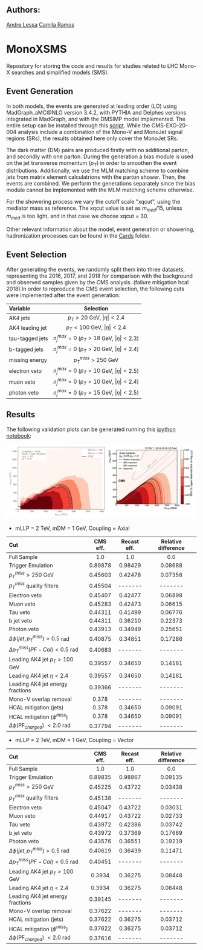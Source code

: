 ## Authors: ##
[Andre Lessa](mailto:andre.lessa@ufabc.edu.br)
[Camila Ramos](mailto:ramos.camila@aluno.ufabc.edu.br)

# MonoXSMS

Repository for storing the code and results for studies related to LHC Mono-X searches and simplified models (SMS).


## Event Generation ##

In both models, the events are generated at leading order (LO) using MadGraph_aMC@NLO version 3.4.2, with PYTHIA and Delphes versions integrated in MadGraph, and with the DMSIMP model implemented. The entire setup can be installed through this [script](../../installer.sh). While the CMS-EXO-20-004 analysis include a combination of the Mono-V and MonoJet signal regions (SRs), the results obtained here only cover the MonoJet SRs.

The dark matter (DM) pairs are produced firstly with no additional parton, and secondly with one parton. During the generation a bias module is used on the jet transverse momentum ($p_{T}$) in order to smoothen the event distributions. Additionally, we use the MLM matching scheme to combine jets from matrix element calculatrions with the parton shower. Then, the events are combined. We perform the generations separately since the bias module cannot be implemented with the MLM matching scheme otherwise.

For the showering process we vary the cutoff scale "xqcut", using the mediator mass as reference. The xqcut value is set as $m_{med}/15$, unless $m_{med}$ is too light, and in that case we choose xqcut = $30$. 



Other relevant information about the model, event generation or showering, hadronization processes can be found in the [Cards](../../Cards/) folder.

## Event Selection ##

After generating the events, we randomly split them into three datasets, representing the 2016, 2017, and 2018 for comparison with the background and observed samples given by the CMS analysis. (failure mitigation hcal 2018).In order to reproduce the CMS event selection, the following cuts were implemented after the event generation:

| Variable 	  | 		Selection		|
| :------------- | :---------------------------------: |
|AK4 jets	| $p_{T} > 20$ GeV,  $\|\eta\| < 2.4$  |
|AK4 leading jet| $p_{T} < 100$ GeV, $\|\eta\| < 2.4$ |
|tau-tagged jets| $n_{j}^{max} = 0$ ($p_{T} > 18$ GeV, $\|\eta\| < 2.3$)  |
|b-tagged jets	| $n_{j}^{max} = 0$ ($p_{T} > 20$ GeV, $\|\eta\| < 2.4$)  |
|missing energy | $p_{T}^{miss} > 250$ GeV	    |
| electron veto | $n_{j}^{max} = 0$ ($p_{T} > 10$ GeV, $\|\eta\| < 2.5$)  |
| muon veto     | $n_{j}^{max} = 0$ ($p_{T} > 10$ GeV, $\|\eta\| < 2.4$)  |
| photon veto   | $n_{j}^{max} = 0$ ($p_{T} > 15$ GeV, $\|\eta\| < 2.5$)  |






## Results ##

The following validation plots can be generated running this [ipython notebook](../../notebooks/plotValidation-Axial.ipynb):


![Alt text](../../notebooks/cms-exo-20-004-axial-comp.png?raw=true "Exclusion curve")


 * mLLP = 2 TeV, mDM = 1 GeV, Coupling = Axial
 
  | 			Cut			 |  CMS eff.  |   Recast eff.   |   Relative difference   |
  | :------------------------------------------- | :--------: | :------------:  |   :-----------------:   |
  |		     Full Sample	         |     1.0    |       1.0       |	    0.0		  |
  | 		Trigger Emulation	         |   0.89878  |     0.98429	|	 0.08688 	  |
  | 	$p_{T}^{miss} > 250$ GeV		 |   0.45603  |	    0.42478	|	 0.07358	  |
  | 	$p_{T}^{miss}$ quality filters		 |   0.45504  |     -------     |	 -------	  |
  |     	Electron veto 		         |   0.45407  |	    0.42477	|	 0.06898	  |
  |		Muon veto			 |   0.45283  |	    0.42473	|	 0.06615	  |
  |     	Tau veto			 |   0.44311  |	    0.41499	|	 0.06776	  |
  |     	b jet veto			 |   0.44311  |	    0.36210	|        0.22373	  |
  |       	Photon veto			 |   0.43913  |	    0.34949	|	 0.25651	  |
  |  $\Delta \phi (jet, p_{T}^{miss}) > 0.5$ rad |   0.40875  |	    0.34851	|	 0.17286	  |
  |  $\Delta p_{T}^{miss} (PF-Cal) < 0.5$ rad	 |   0.40683  |	    -------	|	 -------	  |
  |     Leading AK4 jet  $p_{T} > 100$ GeV	 |   0.39557  |	    0.34650	|	 0.14161	  |
  |     Leading AK4 jet  $\eta < 2.4$		 |   0.39557  |	    0.34650	|	 0.14161	  |
  |     Leading AK4 jet  energy fractions	 |   0.39366  |	    -------	|	 -------	  |
  |     	Mono-V overlap removal		 |   0.378    |	    -------	|	 -------	  |
  |  	 HCAL mitigation (jets)			 |   0.378    |	    0.34650	|	 0.09091	  |
  |   	 HCAL mitigation ($\phi^{miss}$)	 |   0.378    |	    0.34650	|	 0.09091	  |
  |   $\Delta \phi$(PF$_{charged}$) $< 2.0$ rad  |   0.37794  |	    -------	|	 -------	  |
  
  * mLLP = 2 TeV, mDM = 1 GeV, Coupling = Vector
 
  | 			Cut			 |  CMS eff.  |   Recast eff.   |   Relative difference   |
  | :------------------------------------------- | :--------: | :------------:  |   :-----------------:   |
  |		     Full Sample	         |     1.0    |       1.0       |	    0.0		  |
  | 		Trigger Emulation	         |   0.89835  |     0.98867	|	 0.09135	  |
  | 	$p_{T}^{miss} > 250$ GeV		 |   0.45225  |	    0.43722	|	 0.03438	  |
  | 	$p_{T}^{miss}$ quality filters		 |   0.45138  |     -------     |	 -------	  |
  |     	Electron veto 		         |   0.45047  |	    0.43722	|	 0.03031	  |
  |		Muon veto			 |   0.44917  |	    0.43722	|	 0.02733	  | 
  |     	Tau veto			 |   0.43972  |	    0.42386	|	 0.03742	  |
  |     	b jet veto			 |   0.43972  |	    0.37369	|        0.17669	  |
  |       	Photon veto			 |   0.43576  |	    0.36551	|	 0.19219	  |
  |  $\Delta \phi (jet, p_{T}^{miss}) > 0.5$ rad |   0.40619  |	    0.36439	|	 0.11471	  |
  |  $\Delta p_{T}^{miss} (PF-Cal) < 0.5$ rad	 |   0.40451  |	    -------	|	 -------	  |
  |     Leading AK4 jet  $p_{T} > 100$ GeV	 |   0.3934   |	    0.36275	|	 0.08448	  |
  |     Leading AK4 jet  $\eta < 2.4$		 |   0.3934   |	    0.36275	|	 0.08448	  |
  |     Leading AK4 jet  energy fractions	 |   0.39145  |	    -------	|	 -------	  |
  |     	Mono-V overlap removal		 |   0.37622  |	    -------	|	 -------	  |
  |  	 HCAL mitigation (jets)			 |   0.37622  |	    0.36275	|	 0.03712	  |
  |   	 HCAL mitigation ($\phi^{miss}$)	 |   0.37622  |	    0.36275	|	 0.03712	  |
  |   $\Delta \phi$(PF$_{charged}$) $< 2.0$ rad  |   0.37616  |	    -------	|	 -------	  |
  
  
  
  
  
  
  
